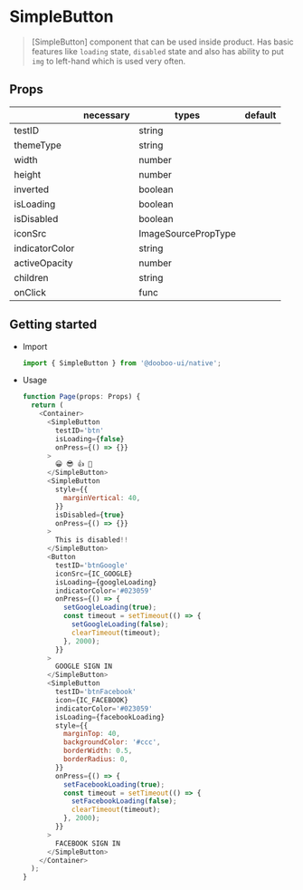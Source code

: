 # SimpleButton

> [SimpleButton] component that can be used inside product. Has basic features like `loading` state, `disabled` state and also has ability to put `img` to left-hand which is used very often.

## Props

|                | necessary | types               | default |
| -------------- | --------- | ------------------- | ------- |
| testID         |           | string              |         |
| themeType      |           | string              |         |
| width          |           | number              |         |
| height         |           | number              |         |
| inverted       |           | boolean             |         |
| isLoading      |           | boolean             |         |
| isDisabled     |           | boolean             |         |
| iconSrc        |           | ImageSourcePropType |         |
| indicatorColor |           | string              |         |
| activeOpacity  |           | number              |         |
| children       |           | string              |         |
| onClick        |           | func                |         |

## Getting started

- Import

  ```javascript
  import { SimpleButton } from '@dooboo-ui/native';
  ```

- Usage
  ```javascript
  function Page(props: Props) {
    return (
      <Container>
        <SimpleButton
          testID='btn'
          isLoading={false}
          onPress={() => {}}
        >
          😀 😎 👍 💯
        </SimpleButton>
        <SimpleButton
          style={{
            marginVertical: 40,
          }}
          isDisabled={true}
          onPress={() => {}}
        >
          This is disabled!!
        </SimpleButton>
        <Button
          testID='btnGoogle'
          iconSrc={IC_GOOGLE}
          isLoading={googleLoading}
          indicatorColor='#023059'
          onPress={() => {
            setGoogleLoading(true);
            const timeout = setTimeout(() => {
              setGoogleLoading(false);
              clearTimeout(timeout);
            }, 2000);
          }}
        >
          GOOGLE SIGN IN
        </SimpleButton>
        <SimpleButton
          testID='btnFacebook'
          icon={IC_FACEBOOK}
          indicatorColor='#023059'
          isLoading={facebookLoading}
          style={{
            marginTop: 40,
            backgroundColor: '#ccc',
            borderWidth: 0.5,
            borderRadius: 0,
          }}
          onPress={() => {
            setFacebookLoading(true);
            const timeout = setTimeout(() => {
              setFacebookLoading(false);
              clearTimeout(timeout);
            }, 2000);
          }}
        >
          FACEBOOK SIGN IN
        </SimpleButton>
      </Container>
    );
  }
  ```

```

```
